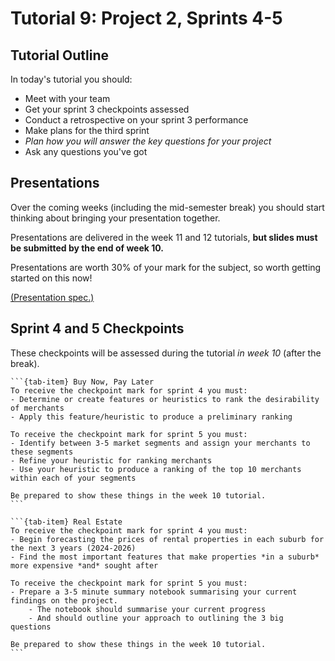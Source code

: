# Tutorial 9: Project 2, Sprints 4-5

## Tutorial Outline

In today's tutorial you should:
- Meet with your team
- Get your sprint 3 checkpoints assessed
- Conduct a retrospective on your sprint 3 performance
- Make plans for the third sprint
- *Plan how you will answer the key questions for your project*
- Ask any questions you've got

## Presentations

Over the coming weeks (including the mid-semester break) you should start thinking about bringing your presentation together.

Presentations are delivered in the week 11 and 12 tutorials, **but slides must be submitted by the end of week 10.**

Presentations are worth 30% of your mark for the subject, so worth getting started on this now!

[(Presentation spec.)](https://www.overleaf.com/read/fgcsxbbxnkjd)


## Sprint 4 and 5 Checkpoints

These checkpoints will be assessed during the tutorial *in week 10* (after the break).

````{tab-set}
```{tab-item} Buy Now, Pay Later
To receive the checkpoint mark for sprint 4 you must:
- Determine or create features or heuristics to rank the desirability of merchants
- Apply this feature/heuristic to produce a preliminary ranking

To receive the checkpoint mark for sprint 5 you must:
- Identify between 3-5 market segments and assign your merchants to these segments
- Refine your heuristic for ranking merchants
- Use your heuristic to produce a ranking of the top 10 merchants within each of your segments

Be prepared to show these things in the week 10 tutorial.
```

```{tab-item} Real Estate
To receive the checkpoint mark for sprint 4 you must:
- Begin forecasting the prices of rental properties in each suburb for the next 3 years (2024-2026)
- Find the most important features that make properties *in a suburb* more expensive *and* sought after

To receive the checkpoint mark for sprint 5 you must:
- Prepare a 3-5 minute summary notebook summarising your current findings on the project.
    - The notebook should summarise your current progress
    - And should outline your approach to outlining the 3 big questions

Be prepared to show these things in the week 10 tutorial.
```
````

